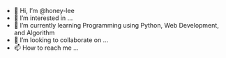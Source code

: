 - 👋 Hi, I’m @honey-lee
- 👀 I’m interested in ...
- 🌱 I’m currently learning Programming using Python, Web Development, and Algorithm
- 💞️ I’m looking to collaborate on ...
- 📫 How to reach me ...

<!---
honey-lee/honey-lee is a ✨ special ✨ repository because its `README.md` (this file) appears on your GitHub profile.
You can click the Preview link to take a look at your changes.
--->
